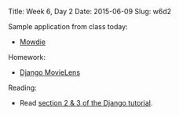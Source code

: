 Title: Week 6, Day 2
Date: 2015-06-09
Slug: w6d2

Sample application from class today:

* [Mowdie](https://github.com/tiyd-python-2015-05/mowdie)

Homework:

* [Django MovieLens](https://github.com/tiyd-python-2015-05/django-movies)

Reading:

* Read [section 2 & 3 of the Django tutorial](https://docs.djangoproject.com/en/1.8/intro/tutorial02/).
